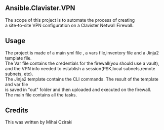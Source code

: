 <snippet>
  <content>

## Ansible.Clavister.VPN

The scope of this project is to automate the process of creating 
<br>a site-to-site VPN configuration on a Clavister Netwall Firewall.
 

## Usage

The project is made of a main yml file , a vars file,inventory file and a Jinja2 template file.
<br>The Var file contains the credentials for the firewall(you should use a vault),
<br>and the VPN info needed to establish a session(PSK,local subnets,remote subnets, etc).
<br>The Jinja2 template contains the CLI commands. The result of the template and var file
<br>is saved in "out" folder and then uploaded and executed on the firewall.
<br>The main file contains all the tasks. 

  
## Credits
This was written by Mihai Cziraki
</content>
</snippet>

